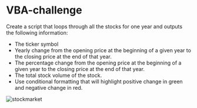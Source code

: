 # VBA-challenge
Create a script that loops through all the stocks for one year and outputs the following information:
- The ticker symbol
- Yearly change from the opening price at the beginning of a given year to the closing price at the end of that year.
- The percentage change from the opening price at the beginning of a given year to the closing price at the end of that year.
- The total stock volume of the stock.
- Use conditional formatting that will highlight positive change in green and negative change in red.

![stockmarket](https://user-images.githubusercontent.com/100399092/202356430-06b4d1f1-8a5f-402d-bf3d-b4ae0d9b7da2.jpg)
